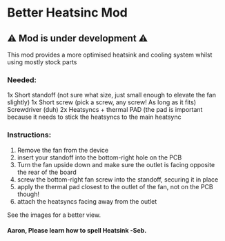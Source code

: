 # Better Heatsinc Mod
## ⚠️ Mod is under development ⚠️

This mod provides a more optimised heatsink and cooling system whilst using mostly stock parts

### Needed:
1x Short standoff (not sure what size, just small enough to elevate the fan slightly)
1x Short screw (pick a screw, any screw! As long as it fits)
Screwdriver (duh)
2x Heatsyncs + thermal PAD (the pad is important because it needs to stick the heatsyncs to the main heatsync

### Instructions:

1. Remove the fan from the device
2. insert your standoff into the bottom-right hole on the PCB
3. Turn the fan upside down and make sure the outlet is facing opposite the rear of the board
4. screw the bottom-right fan screw into the standoff, securing it in place
5. apply the thermal pad closest to the outlet of the fan, not on the PCB though!
6. attach the heatsyncs facing away from the outlet

See the images for a better view.


#### Aaron, Please learn how to spell Heatsink -Seb.
